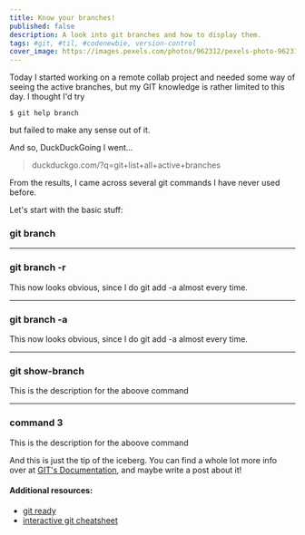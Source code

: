 ```yaml
---
title: Know your branches!
published: false
description: A look into git branches and how to display them.
tags: #git, #til, #codenewbie, version-control
cover_image: https://images.pexels.com/photos/962312/pexels-photo-962312.jpeg?auto=compress&cs=tinysrgb&dpr=2&h=650&w=940
---
```


Today I started working on a remote collab project and needed some way of seeing the active branches, but my GIT knowledge is rather limited to this day. I thought I'd try


```
$ git help branch
```

but failed to make any sense out of it.

And so, DuckDuckGoing I went...

> duckduckgo.com/?q=git+list+all+active+branches

From the results, I came across several git commands I have 
never used before. 

Let's start with the basic stuff:
### **git branch**


---

### **git branch -r**
This now looks obvious, since I do git add -a almost every time.

---

### **git branch -a**
This now looks obvious, since I do git add -a almost every time.

---

### **git show-branch**

This is the description for the aboove command

---

### command 3

This is the description for the aboove command



And this is just the tip of the iceberg. You can find a whole lot more info over at [GIT's Documentation](https://git-scm.com/doc), and maybe write a post about it!

#### Additional resources:

* [git ready](http://gitready.com/intermediate/2009/02/13/list-remote-branches.html)
* [interactive git cheatsheet](https://ndpsoftware.com/git-cheatsheet.html#loc=workspace;)